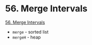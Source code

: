 # 56. Merge Intervals

[56. Merge Intervals](https://leetcode.com/problems/merge-intervals/)

* `merge` - sorted list
* `mergeH` - heap